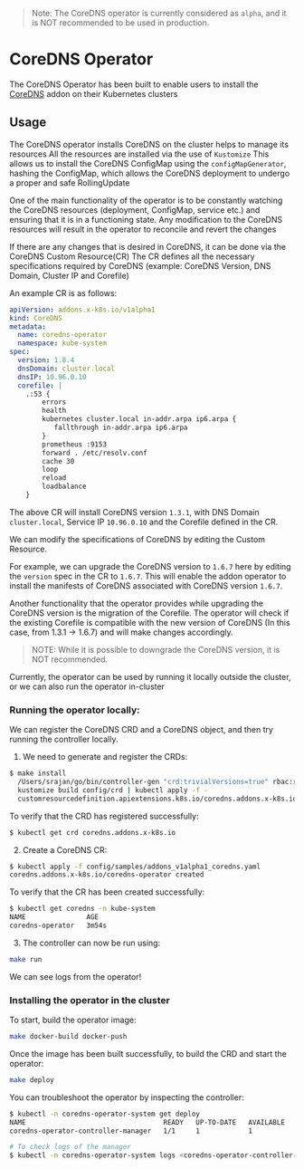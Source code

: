 > Note: The CoreDNS operator is currently considered as `alpha`, and it is NOT recommended to be used in production.

# CoreDNS Operator

The CoreDNS Operator has been built to enable users to install the [CoreDNS](https://coredns.io) addon 
on their Kubernetes clusters

## Usage

The CoreDNS operator installs CoreDNS on the cluster helps to manage its resources
All the resources are installed via the use of `Kustomize`
This allows us to install the CoreDNS ConfigMap using the `configMapGenerator`, hashing the ConfigMap, 
which allows the CoreDNS deployment to undergo a proper and safe RollingUpdate


One of the main functionality of the operator is to be constantly watching the CoreDNS resources (deployment, ConfigMap, service etc.) and ensuring that it is in a functioning state. 
Any modification to the CoreDNS resources will result in the operator to reconcile and revert the changes

If there are any changes that is desired in CoreDNS, it can be done via the CoreDNS Custom Resource(CR)
The CR defines all the necessary specifications required by CoreDNS (example: CoreDNS Version, DNS Domain, Cluster IP and Corefile)

An example CR is as follows:

```yaml
apiVersion: addons.x-k8s.io/v1alpha1
kind: CoreDNS
metadata:
  name: coredns-operator
  namespace: kube-system
spec:
  version: 1.8.4
  dnsDomain: cluster.local
  dnsIP: 10.96.0.10
  corefile: |
    .:53 {
        errors
        health
        kubernetes cluster.local in-addr.arpa ip6.arpa {
           fallthrough in-addr.arpa ip6.arpa
        }
        prometheus :9153
        forward . /etc/resolv.conf
        cache 30
        loop
        reload
        loadbalance
    }
```

The above CR will install CoreDNS version `1.3.1`, with DNS Domain `cluster.local`, Service IP `10.96.0.10` and the Corefile defined in the CR.

We can modify the specifications of CoreDNS by editing the Custom Resource.

For example, we can upgrade the CoreDNS version to `1.6.7` here by editing the `version` spec in the CR to `1.6.7`. 
This will enable the addon operator to install the manifests of CoreDNS associated with CoreDNS version `1.6.7`.

Another functionality that the operator provides while upgrading the CoreDNS version is the migration of the Corefile.
The operator will check if the existing Corefile is compatible with the new version of CoreDNS (In this case, from 1.3.1 -> 1.6.7) and will make changes accordingly.


> NOTE: While it is possible to downgrade the CoreDNS version, it is NOT recommended.

Currently, the operator can be used by running it locally outside the cluster, or we can also run the operator in-cluster

### Running the operator locally:

We can register the CoreDNS CRD and a CoreDNS object, and then try running
the controller locally.

1) We need to generate and register the CRDs:

```bash
$ make install
  /Users/srajan/go/bin/controller-gen "crd:trivialVersions=true" rbac:roleName=manager-role webhook paths="./..." output:crd:artifacts:config=config/crd/bases
  kustomize build config/crd | kubectl apply -f -
  customresourcedefinition.apiextensions.k8s.io/coredns.addons.x-k8s.io created
```

To verify that the CRD has registered successfully:

```bash
$ kubectl get crd coredns.addons.x-k8s.io
```

2) Create a CoreDNS CR:

```bash
$ kubectl apply -f config/samples/addons_v1alpha1_coredns.yaml 
coredns.addons.x-k8s.io/coredns-operator created

```

To verify that the CR has been created successfully:

```bash
$ kubectl get coredns -n kube-system
NAME               AGE
coredns-operator   3m54s
```

3) The controller can now be run using:

```bash
make run
```

We can see logs from the operator!

### Installing the operator in the cluster

To start, build the operator image:

```bash
make docker-build docker-push
```

Once the image has been built successfully, to build the CRD and start the operator:

```bash
make deploy
```

You can troubleshoot the operator by inspecting the controller:

```bash
$ kubectl -n coredns-operator-system get deploy
NAME                                  READY   UP-TO-DATE   AVAILABLE   AGE
coredns-operator-controller-manager   1/1     1            1           111s

# To check logs of the manager
$ kubectl -n coredns-operator-system logs <coredns-operator-controller-manager-pod-name> manager
```
